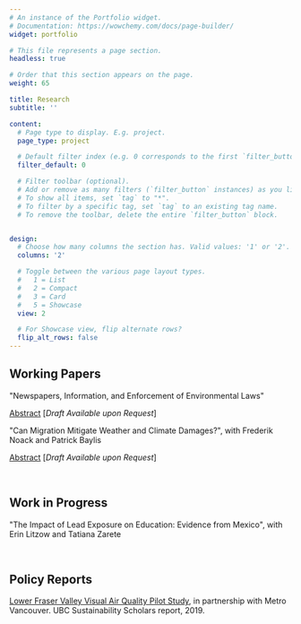 ```yaml
---
# An instance of the Portfolio widget.
# Documentation: https://wowchemy.com/docs/page-builder/
widget: portfolio

# This file represents a page section.
headless: true

# Order that this section appears on the page.
weight: 65

title: Research
subtitle: ''

content:
  # Page type to display. E.g. project.
  page_type: project

  # Default filter index (e.g. 0 corresponds to the first `filter_button` instance below).
  filter_default: 0

  # Filter toolbar (optional).
  # Add or remove as many filters (`filter_button` instances) as you like.
  # To show all items, set `tag` to "*".
  # To filter by a specific tag, set `tag` to an existing tag name.
  # To remove the toolbar, delete the entire `filter_button` block.


design:
  # Choose how many columns the section has. Valid values: '1' or '2'.
  columns: '2'

  # Toggle between the various page layout types.
  #   1 = List
  #   2 = Compact
  #   3 = Card
  #   5 = Showcase
  view: 2

  # For Showcase view, flip alternate rows?
  flip_alt_rows: false
---
```


## Working Papers

"Newspapers, Information, and Enforcement of Environmental Laws"

[Abstract](pdf/Abstract_news.pdf) [*Draft Available upon Request*]

"Can Migration Mitigate Weather and Climate Damages?", with Frederik Noack and Patrick Baylis

[Abstract](pdf/Abstract_mig.pdf) [*Draft Available upon Request*]

<br>

## Work in Progress

"The Impact of Lead Exposure on Education: Evidence from Mexico", with Erin Litzow and Tatiana Zarete

<br>

## Policy Reports

[Lower Fraser Valley Visual Air Quality Pilot Study](https://sustain.ubc.ca/about/resources/lower-fraser-valley-visual-air-quality-pilot-study?fbclid=IwAR3hXPyvF1DXFtY_Cmu3CMDH6D8bM-mR2BnhRii9CjWEgnzU_8sET8K6ad4), in partnership with Metro Vancouver. UBC Sustainability Scholars report, 2019.
